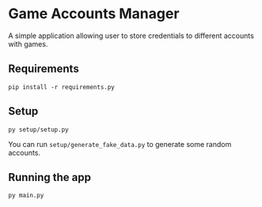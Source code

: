# Game Accounts Manager
A simple application allowing user to store credentials to different accounts with games.

## Requirements
```
pip install -r requirements.py
```

## Setup
```
py setup/setup.py
```
You can run `setup/generate_fake_data.py` to generate some random accounts.
## Running the app
```
py main.py
```
